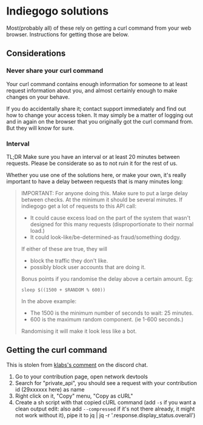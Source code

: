 # Indiegogo solutions

Most(probably all) of these rely on getting a curl command from your web browser. Instructions for getting those are below.

## Considerations

### Never share your curl command

Your curl command contains enough information for someone to at least request information about you, and almost certainly enough to make changes on your behave.

If you do accidentally share it; contact support immediately and find out how to change your access token. It may simply be a matter of logging out and in again on the browser that you originally got the curl command from. But they will know for sure.

### Interval

TL;DR Make sure you have an interval or at least 20 minutes between requests. Please be considerate so as to not ruin it for the rest of us.

Whether you use one of the solutions here, or make your own, it's really important to have a delay between requests that is many minutes long:

>  IMPORTANT: For anyone doing this. Make sure to put a large delay between checks. At the minimum it should be several minutes. If indiegogo get a lot of requests to this API call:
> 
> * It could cause excess load on the part of the system that wasn't designed for this many requests (disproportionate to their normal load.)
> * It could look-like/be-determined-as fraud/something dodgy.
> 
> If either of these are true, they will
> 
> * block the traffic they don't like. 
> * possibly block user accounts that are doing it.
> 
> Bonus points if you randomise the delay above a certain amount. Eg:
> 
> ```
> sleep $((1500 + $RANDOM % 600))
> ```
> 
> In the above example:
> 
> * The 1500 is the minimum number of seconds to wait: 25 minutes.
> * 600 is the maximum random component. (ie 1-600 seconds.)
> 
> Randomising it will make it look less like a bot.

## Getting the curl command

This is stolen from [klabs's comment](https://discord.com/channels/798562411421499392/798562411963220020/955394503898963969) on the discord chat.

1. Go to your contribution page, open network devtools
2. Search for "private_api", you should see a request with your contribution id (29xxxxxx here) as name
3. Right click on it, "Copy" menu, "Copy as cURL"
4. Create a sh script with that copied cURL command (add `-s` if you want a clean output edit: also add `--compressed` if it's not there already, it might not work without it), pipe it to jq | jq -r '.response.display_status.overall')

